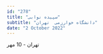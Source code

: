 ```yaml
---
id: "278"
title: "سپیده نوابی"
subtitle: "دانشگاه خوارزمی  تهران"
date: "2 October 2022"
---
```


تهران - 10 مهر 

